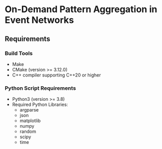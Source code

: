 # On-Demand Pattern Aggregation in Event Networks

## Requirements

### Build Tools
- Make
- CMake (version >= 3.12.0)
- C++ compiler supporting C++20 or higher


### Python Script Requirements
- Python3 (version >= 3.8)
- Required Python Libraries:
    - argparse
    - json
    - matplotlib
    - numpy
    - random
    - scipy
    - time
 
